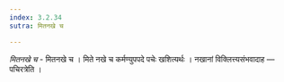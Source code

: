 ```yaml
---
index: 3.2.34
sutra: मितनखे च

---
```

_मितनखे च_ - मितनखे च । मिते नखे च कर्मण्युपपदे पचेः खशित्यर्थः । नखानां विक्लित्त्यसंभवादाह —  पचिरत्रेति ।